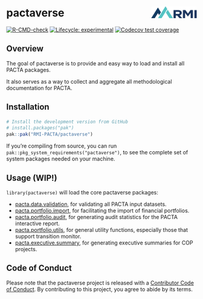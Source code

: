 
<!-- README.md is generated from README.Rmd. Please edit that file -->

# pactaverse <a href='https://https://rmi-pacta.github.io/pactaverse/'><img src='man/figures/logo.png' align="right" height="31"/></a>

<!-- badges: start -->

[![R-CMD-check](https://github.com/RMI-PACTA/pactaverse/actions/workflows/R-CMD-check.yaml/badge.svg)](https://github.com/RMI-PACTA/pactaverse/actions/workflows/R-CMD-check.yaml)
[![Lifecycle:
experimental](https://img.shields.io/badge/lifecycle-experimental-orange.svg)](https://lifecycle.r-lib.org/articles/stages.html#experimental)
[![Codecov test
coverage](https://codecov.io/gh/RMI-PACTA/pactaverse/branch/main/graph/badge.svg)](https://app.codecov.io/gh/RMI-PACTA/pactaverse?branch=main)
<!-- badges: end -->

## Overview

The goal of pactaverse is to provide and easy way to load and install
all PACTA packages.

It also serves as a way to collect and aggregate all methodological
documentation for PACTA.

## Installation

<div class=".pkgdown-devel">

``` r
# Install the development version from GitHub
# install.packages("pak")
pak::pak("RMI-PACTA/pactaverse")
```

</div>

If you’re compiling from source, you can run
`pak::pkg_system_requirements("pactaverse")`, to see the complete set of
system packages needed on your machine.

## Usage (WIP!)

`library(pactaverse)` will load the core pactaverse packages:

- [pacta.data.validation](https://rmi-pacta.github.io/pacta.data.validation/),
  for validating all PACTA input datasets.
- [pacta.portfolio.import](https://rmi-pacta.github.io/pacta.portfolio.import/),
  for facilitating the import of financial portfolios.
- [pacta.portfolio.audit](https://rmi-pacta.github.io/pacta.portfolio.audit/),
  for generating audit statistics for the PACTA interactive report.
- [pacta.portfolio.utils](https://rmi-pacta.github.io/pacta.portfolio.utils/),
  for general utility functions, especially those that support
  transition monitor.
- [pacta.executive.summary](https://rmi-pacta.github.io/pacta.executive.summary/),
  for generating executive summaries for COP projects.

## Code of Conduct

Please note that the pactaverse project is released with a [Contributor
Code of
Conduct](https://rmi-pacta.github.io/pactaverse/CODE_OF_CONDUCT.html).
By contributing to this project, you agree to abide by its terms.
